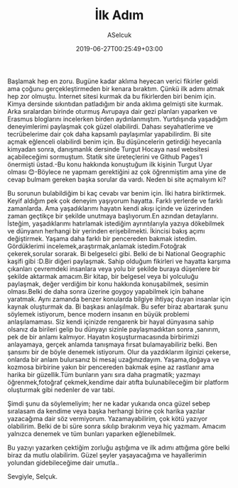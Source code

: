 ﻿---
title: "İlk Adım"
date: 2019-06-27T00:25:49+03:00
draft: true
author: "ASelcuk"
categories: ["Yazılar"]
tags: ["Aklımdakiler"]
series: [""]
toc: true
summary: "İlk yazım.. Cektiğim onca acıdan sonra.. Olala!"
img: "images/yazilar/2019-6/howl.jpg"
---

Başlamak hep en zoru. Bugüne kadar aklıma heyecan verici fikirler geldi ama çoğunu gerçekleştirmeden bir kenara bıraktım. Çünkü ilk adımı atmak hep zor olmuştu. İnternet sitesi kurmak da bu fikirlerden biri benim için. Kimya dersinde sıkıntıdan patladığım bir anda aklıma gelmişti site kurmak. Arka sıralardan birinde oturmuş Avrupaya dair gezi planları yaparken ve Erasmus bloglarını incelerken birden aydınlanmıştım. Yurtdışında yaşadığım deneyimlerimi paylaşmak çok güzel olabilirdi. Dahası seyahatlerime ve tecrübelerime dair çok daha kapsamlı paylaşımlar yapabilirdim. Bi site açmak eğlenceli olabilirdi benim için. Bu düşüncelerin getirdiği heyecanla kimyadan sonra, danışmanlık dersinde Turgut Hocaya nasıl websitesi açabileceğimi sormuştum. Statik site üreteçlerini ve Github Pages’I önermişti üstad.-Bu konu hakkında konuştuğum ilk kişinin Turgut Uyar olması 😊-Böylece ne yapmam gerektiğini az çok öğrenmiştim ama yine de cevap bulmam gereken başka sorular da vardı. Neden bi site açmalıyım ki?

Bu sorunun bulabildiğim bi kaç cevabı var benim için. İlki hatıra biriktirmek. Keyif aldığım pek çok deneyim yaşıyorum hayatta. Farklı yerlerde ve farklı zamanlarda. Ama yaşadıklarımı hayatın kendi akışı içinde ve üzerinden zaman geçtikçe bir şekilde unutmaya başlıyorum.En azından detaylarını. İsteğim, yaşadıklarımı hatırlamak istediğim ayrıntılarıyla yazıya dökebilmek ve dünyanın herhangi bir yerinden erişebilmekti. İkincisi bakış açımı değiştirmek. Yaşama daha farklı bir pencereden bakmak istedim. Gördüklerimi incelemek,araştırmak,anlamak istedim.Fotoğrak çekerek,sorular sorarak. Bi belgeselci gibi. Belki de bi National Geographic kaşifi gibi :D.Bir diğeri paylaşmak. Sahip olduğum fikirleri ve hayatta karşıma çıkanları çevremdeki insanlara veya yolu bir şekilde buraya düşenlere bir şekilde aktarmak amacım.Bir kitap, bir belgesel veya bi yolculuğu paylaşmak, değer verdiğim bir konu hakkında konuşabilmek, sesimin olması.Belki de daha sonra üzerine goygoy yapabilmek için bahane yaratmak. Aynı zamanda benzer konularda bilgiye ihtiyaç duyan insanlar için kaynak oluşturmak da. Bi başkası anlaşılmak. Bu sefer biraz abartarak şunu söylemek istiyorum, bence modern insanın en büyük problemi anlaşılamaması. Siz kendi içinizde rengarenk bir hayal dünyasına sahip olsanız da birileri gelip bu dünyayı sizinle paylaşmadıktan sonra ,sanırım, pek de bir anlamı kalmıyor. Hayatın koşuşturmacasında birbirimizi anlayamaya, gerçek anlamda tanışmaya fırsat bulamayabiliriz belki. Ben şansımı bir de böyle denemek istiyorum. Olur da yazdıklarım ilginizi çekerse, onlarda bir anlam bulursanız bi mesaj uzağınızdayım. Yaşama,doğaya ve kozmosa birbirine yakın bir pencereden bakmak eşine az rastlanır ama harika bir güzellik.Tüm bunların yanı sıra daha pragmatik; yazmayı öğrenmek,fotoğraf çekmek,kendime dair atıfta bulunabileceğim bir platform oluşturmak gibi nedenler de var tabi.

Şimdi şunu da söylemeliyim; her ne kadar yukarıda onca güzel sebep sıralasam da kendime veya başka herhangi birine çok harika yazılar yazacağıma dair söz vermiyorum. Yazamayabilirim, çok kötü yazıyor olabilirim. Belki de bi süre sonra sıkılıp bırakırım veya hiç yazmam. Amacım yalnızca denemek ve tüm bunları yaparken eğlenebilmek. 

Bu yazıyı yazarken çektiğim zorluğu aştığıma ve ilk adımı attığıma göre belki biraz da mutlu olabilirim. Güzel şeyler yaşayacağıma ve hayallerimin yolundan  gidebileceğime dair umutla..

Sevgiyle,
Selçuk.
